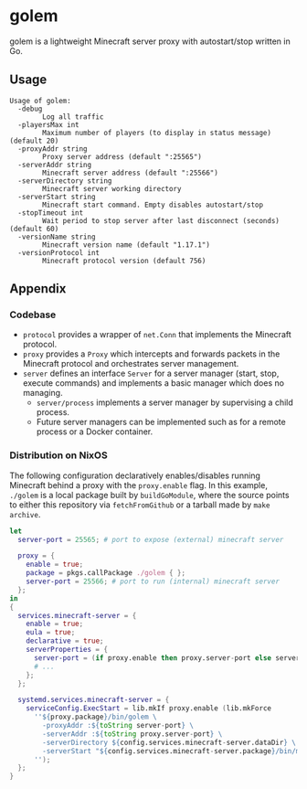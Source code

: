 # golem

golem is a lightweight Minecraft server proxy with autostart/stop written in Go.

## Usage

    Usage of golem:
      -debug
            Log all traffic
      -playersMax int
            Maximum number of players (to display in status message) (default 20)
      -proxyAddr string
            Proxy server address (default ":25565")
      -serverAddr string
            Minecraft server address (default ":25566")
      -serverDirectory string
            Minecraft server working directory
      -serverStart string
            Minecraft start command. Empty disables autostart/stop
      -stopTimeout int
            Wait period to stop server after last disconnect (seconds) (default 60)
      -versionName string
            Minecraft version name (default "1.17.1")
      -versionProtocol int
            Minecraft protocol version (default 756)

## Appendix

### Codebase

- `protocol` provides a wrapper of `net.Conn` that implements the Minecraft
  protocol.
- `proxy` provides a `Proxy` which intercepts and forwards packets in the
  Minecraft protocol and orchestrates server management.
- `server` defines an interface `Server` for a server manager (start, stop,
  execute commands) and implements a basic manager which does no managing.
    - `server/process` implements a server manager by supervising a child
      process.
    - Future server managers can be implemented such as for a remote process or
      a Docker container.

### Distribution on NixOS

The following configuration declaratively enables/disables running Minecraft
behind a proxy with the `proxy.enable` flag. In this example, `./golem` is a
local package built by `buildGoModule`, where the source points to either this
repository via `fetchFromGithub` or a tarball made by `make archive`.

```nix
let
  server-port = 25565; # port to expose (external) minecraft server

  proxy = {
    enable = true;
    package = pkgs.callPackage ./golem { };
    server-port = 25566; # port to run (internal) minecraft server
  };
in
{
  services.minecraft-server = {
    enable = true;
    eula = true;
    declarative = true;
    serverProperties = {
      server-port = (if proxy.enable then proxy.server-port else server-port);
      # ...
    };
  };

  systemd.services.minecraft-server = {
    serviceConfig.ExecStart = lib.mkIf proxy.enable (lib.mkForce
      ''${proxy.package}/bin/golem \
        -proxyAddr :${toString server-port} \
        -serverAddr :${toString proxy.server-port} \
        -serverDirectory ${config.services.minecraft-server.dataDir} \
        -serverStart "${config.services.minecraft-server.package}/bin/minecraft-server ${config.services.minecraft-server.jvmOpts}"
      '');
  };
}
```
